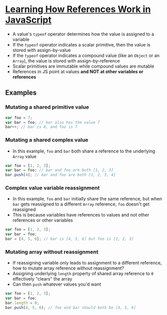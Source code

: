 # [Learning How References Work in JavaScript](https://medium.com/@naveenkarippai/learning-how-references-work-in-javascript-a066a4e15600)

* A value's `typeof` operator determines how the value is assigned to a variable
* If the `typeof` operator indicates a scalar primitive, then the value is stored with assign-by-value
* If the `typeof` operator indicates a compound value (like an `Object` or an `Array`), the value is stored with assign-by-reference
* Scalar primitives are immutable while compound values are mutable
* References in JS point at values **and NOT at other variables or references**

## Examples

### Mutating a shared primitive value

```javascript
var foo = 7;
var bar = foo; // bar also has the value 7
bar++; // bar is 8, and foo is 7
```

### Mutating a shared complex value

* In this example, `foo` and `bar` both share a reference to the underlying `Array` value

```javascript
var foo = [1, 2, 3];
var bar = foo; // bar and foo are both [1, 2, 3]
bar.push(4); // bar and foo are both [1, 2, 3, 4]
```

### Complex value variable reassignment

* In this example, `foo` and `bar` initially share the same reference, but when `bar` gets reassigned to a different `Array` reference, `foo` doesn't get reassigned
* This is because variables have references to values and not other references or other variables

```javascript
var foo = [1, 2, 3];
var bar = foo;
bar = [4, 5, 6]; // bar is [4, 5, 6] but foo is [1, 2, 3]
```

### Mutating array without reassignment

* If reassigning variable only leads to assignment to a different reference, how to mutate array reference without reassignment?
* Assigning underlying `length` property of shared array reference to `0` effectively "clears" the array
* Can then `push` whatever values you'd want

```javascript
var foo = [1, 2, 3];
var bar = foo;
bar.length = 0;
bar.push(4, 5, 6); // foo and bar should both be [4, 5, 6]
```
